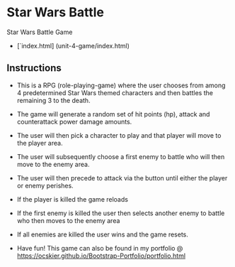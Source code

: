 # Star Wars Battle

Star Wars Battle Game

* [`index.html] (unit-4-game/index.html)

## Instructions

* This is a RPG (role-playing-game) where the user chooses from among 4 predetermined Star Wars themed characters and then
battles the remaining 3 to the death.

* The game will generate a random set of hit points (hp), attack and counterattack power damage amounts.

* The user will then pick a character to play and that player will move to the player area.

* The user will subsequently choose a first enemy to battle who will then move to the enemy area.

* The user will then precede to attack via the button until either the player or enemy perishes.

* If the player is killed the game reloads

* If the first enemy is killed the user then selects another enemy to battle who then moves to the enemy area

* If all enemies are killed the user wins and the game resets.

* Have fun! This game can also be found in my portfolio @ <https://ocskier.github.io/Bootstrap-Portfolio/portfolio.html>
